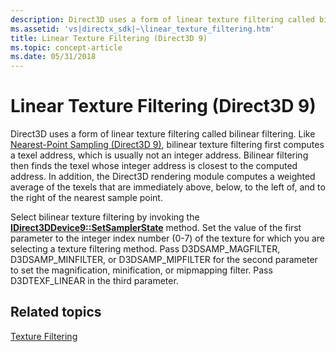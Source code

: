 ```yaml
---
description: Direct3D uses a form of linear texture filtering called bilinear filtering.
ms.assetid: 'vs|directx_sdk|~\linear_texture_filtering.htm'
title: Linear Texture Filtering (Direct3D 9)
ms.topic: concept-article
ms.date: 05/31/2018
---
```


# Linear Texture Filtering (Direct3D 9)

Direct3D uses a form of linear texture filtering called bilinear filtering. Like [Nearest-Point Sampling (Direct3D 9)](nearest-point-sampling.md), bilinear texture filtering first computes a texel address, which is usually not an integer address. Bilinear filtering then finds the texel whose integer address is closest to the computed address. In addition, the Direct3D rendering module computes a weighted average of the texels that are immediately above, below, to the left of, and to the right of the nearest sample point.

Select bilinear texture filtering by invoking the [**IDirect3DDevice9::SetSamplerState**](/windows/win32/api/d3d9helper/nf-d3d9helper-idirect3ddevice9-setsamplerstate) method. Set the value of the first parameter to the integer index number (0-7) of the texture for which you are selecting a texture filtering method. Pass D3DSAMP\_MAGFILTER, D3DSAMP\_MINFILTER, or D3DSAMP\_MIPFILTER for the second parameter to set the magnification, minification, or mipmapping filter. Pass D3DTEXF\_LINEAR in the third parameter.

## Related topics

<dl> <dt>

[Texture Filtering](texture-filtering.md)
</dt> </dl>

 

 
